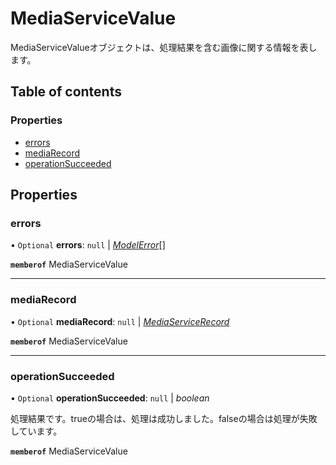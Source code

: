 # MediaServiceValue


<div lang=\"ja\">MediaServiceValueオブジェクトは、処理結果を含む画像に関する情報を表します。</div> 

## Table of contents

### Properties

- [errors](mediaservicevalue.md#errors)
- [mediaRecord](mediaservicevalue.md#mediarecord)
- [operationSucceeded](mediaservicevalue.md#operationsucceeded)

## Properties

### errors

• `Optional` **errors**: ``null`` \| [*ModelError*](modelerror.md)[]

**`memberof`** MediaServiceValue

___

### mediaRecord

• `Optional` **mediaRecord**: ``null`` \| [*MediaServiceRecord*](mediaservicerecord.md)

**`memberof`** MediaServiceValue

___

### operationSucceeded

• `Optional` **operationSucceeded**: ``null`` \| *boolean*

<div lang=\"ja\">処理結果です。trueの場合は、処理は成功しました。falseの場合は処理が失敗しています。</div> 

**`memberof`** MediaServiceValue

